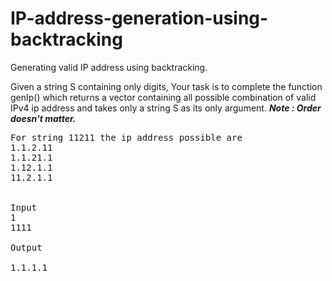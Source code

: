 # IP-address-generation-using-backtracking
Generating valid IP address using backtracking.


Given a string S containing only digits, Your task is to complete the function genIp() which returns a vector containing all possible combination of valid IPv4 ip address and takes only a string S as its only argument.
<b><i>Note : Order doesn't matter.</i></b>

<pre>
For string 11211 the ip address possible are 
1.1.2.11
1.1.21.1
1.12.1.1
11.2.1.1


Input
1
1111

Output

1.1.1.1
</pre>


